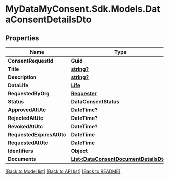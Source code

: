 # MyDataMyConsent.Sdk.Models.DataConsentDetailsDto

## Properties

Name | Type | Description | Notes
------------ | ------------- | ------------- | -------------
**ConsentRequestId** | **Guid** |  | 
**Title** | [**string?**](string?.md) |  | [optional] 
**Description** | [**string?**](string?.md) |  | [optional] 
**DataLife** | [**Life**](Life.md) |  | [optional] 
**RequestedByOrg** | [**Requester**](Requester.md) |  | [optional] 
**Status** | **DataConsentStatus** |  | [optional] 
**ApprovedAtUtc** | **DateTime?** |  | [optional] 
**RejectedAtUtc** | **DateTime?** |  | [optional] 
**RevokedAtUtc** | **DateTime?** |  | [optional] 
**RequestedExpiresAtUtc** | **DateTime** |  | [optional] 
**RequestedAtUtc** | **DateTime** |  | [optional] 
**Identifiers** | **Object** |  | [optional] 
**Documents** | [**List&lt;DataConsentDocumentDetailsDto&gt;**](DataConsentDocumentDetailsDto.md) |  | [optional] 

[[Back to Model list]](../README.md#documentation-for-models) [[Back to API list]](../README.md#documentation-for-api-endpoints) [[Back to README]](../README.md)

